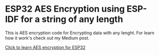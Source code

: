 # ESP32 AES Encryption using ESP-IDF for a string of any length

This is AES encryption code for Encrypting data with any lenght. For learn how it work's check out my Medium post. 

[Click to learn AES encryption for ESP32](https://medium.com/@markevens36/esp32-aes-encryption-using-esp-idf-for-a-string-of-any-length-85fc46ad0d73) 
